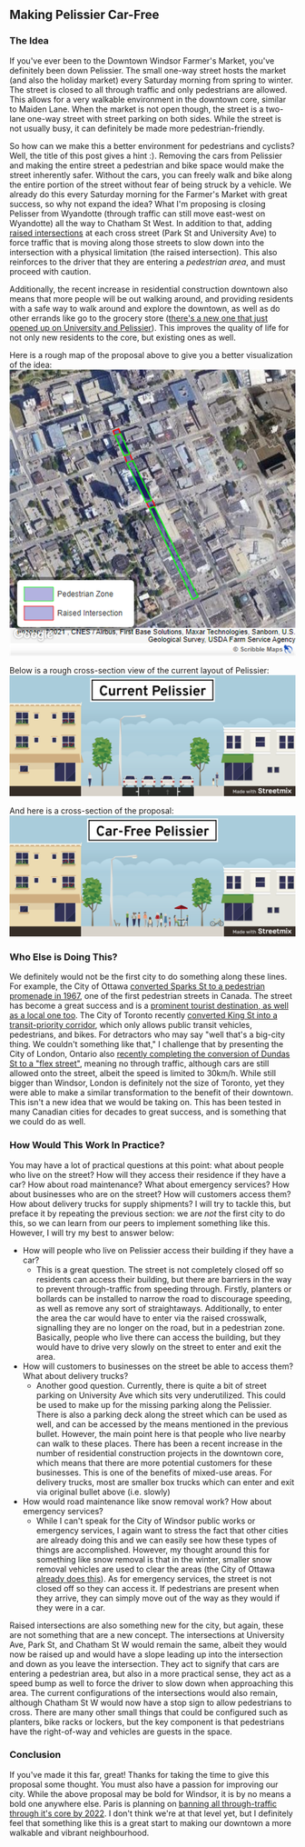 ## Making Pelissier Car-Free


### The Idea

If you've ever been to the Downtown Windsor Farmer's Market, you've definitely been down Pelissier. The small one-way street hosts the market (and also the holiday market) every Saturday morning from spring to winter. The street is closed to all through traffic and only pedestrians are allowed. This allows for a very walkable environment in the downtown core, similar to Maiden Lane. When the market is not open though, the street is a two-lane one-way street with street parking on both sides. While the street is not usually busy, it can definitely be made more pedestrian-friendly.

So how can we make this a better environment for pedestrians and cyclists? Well, the title of this post gives a hint :). Removing the cars from Pelissier and making the entire street a pedestrian and bike space would make the street inherently safer. Without the cars, you can freely walk and bike along the entire portion of the street without fear of being struck by a vehicle. We already do this every Saturday morning for the Farmer's Market with great success, so why not expand the idea? What I'm proposing is closing Pelisser from Wyandotte (through traffic can still move east-west on Wyandotte) all the way to Chatham St West. In addition to that, adding [raised intersections](https://nacto.org/publication/urban-street-design-guide/intersections/minor-intersections/raised-intersections/) at each cross street (Park St and University Ave) to force traffic that is moving along those streets to slow down into the intersection with a physical limitation (the raised intersection). This also reinforces to the driver that they are entering a *pedestrian area*, and must proceed with caution.

Additionally, the recent increase in residential construction downtown also means that more people will be out walking around, and providing residents with a safe way to walk around and explore the downtown, as well as do other errands like go to the grocery store ([there's a new one that just opened up on University and Pelissier](https://windsorite.ca/2021/07/la-verns-market-opens-in-downtown-windsor/)). This improves the quality of life for not only new residents to the core, but existing ones as well.

Here is a rough map of the proposal above to give you a better visualization of the idea:
![](/assets/images/proposal_aerial.png)

Below is a rough cross-section view of the current layout of Pelissier:
![](/assets/images/current-pelissier.png)

And here is a cross-section of the proposal:
![](/assets/images/car-free-pelissier.png)

### Who Else is Doing This?

We definitely would not be the first city to do something along these lines. For example, the City of Ottawa [converted Sparks St to a pedestrian promenade in 1967](https://en.wikipedia.org/wiki/Sparks_Street), one of the first pedestrian streets in Canada. The street has become a great success and is a [prominent tourist destination, as well as a local one too](https://www.sparkslive.com/). The City of Toronto recently [converted King St into a transit-priority corridor](https://en.wikipedia.org/wiki/King_Street_Transit_Priority_Corridor), which only allows public transit vehicles, pedestrians, and bikes. For detractors who may say "well that's a big-city thing. We couldn't something like that," I challenge that by presenting the City of London, Ontario also [recently completing the conversion of Dundas St to a "flex street"](https://london.ca/dundasplace), meaning no through traffic, although cars are still allowed onto the street, albeit the speed is limited to 30km/h. While still bigger than Windsor, London is definitely not the size of Toronto, yet they were able to make a similar transformation to the benefit of their downtown. This isn't a new idea that we would be taking on. This has been tested in many Canadian cities for decades to great success, and is something that we could do as well.

### How Would This Work In Practice?

You may have a lot of practical questions at this point: what about people who live on the street? How will they access their residence if they have a car? How about road maintenance? What about emergency services? How about businesses who are on the street? How will customers access them? How about delivery trucks for supply shipments? I will try to tackle this, but preface it by repeating the previous section: we are *not* the first city to do this, so we can learn from our peers to implement something like this. However, I will try my best to answer below:

- How will people who live on Pelissier access their building if they have a car?
  - This is a great question. The street is not completely closed off so residents can access their building, but there are barriers in the way to prevent through-traffic from speeding through. Firstly, planters or bollards can be installed to narrow the road to discourage speeding, as well as remove any sort of straightaways. Additionally, to enter the area the car would have to enter via the raised crosswalk, signalling they are no longer on the road, but in a pedestrian zone. Basically, people who live there can access the building, but they would have to drive very slowly on the street to enter and exit the area.
- How will customers to businesses on the street be able to access them? What about delivery trucks?
  - Another good question. Currently, there is quite a bit of street parking on University Ave which sits very underutilized. This could be used to make up for the missing parking along the Pelissier. There is also a parking deck along the street which can be used as well, and can be accessed by the means mentioned in the previous bullet. However, the main point here is that people who live nearby can walk to these places. There has been a recent increase in the number of residential construction projects in the downtown core, which means that there are more potential customers for these businesses. This is one of the benefits of mixed-use areas. For delivery trucks, most are smaller box trucks which can enter and exit via original bullet above (i.e. slowly)
- How would road maintenance like snow removal work? How about emergency services?
  - While I can't speak for the City of Windsor public works or emergency services, I again want to stress the fact that other cities are already doing this and we can easily see how these types of things are accomplished. However, my thought around this for something like snow removal is that in the winter, smaller snow removal vehicles are used to clear the areas (the City of Ottawa [already does this](https://i.cbc.ca/1.5426028.1579010098!/fileImage/httpImage/image.jpg_gen/derivatives/16x9_780/sparks-street-ottawa-plow-snow-slush-traffic-pedestrian-winter-weather.jpg)). As for emergency services, the street is not closed off so they can access it. If pedestrians are present when they arrive, they can simply move out of the way as they would if they were in a car.

Raised intersections are also something new for the city, but again, these are not something that are a new concept. The intersections at University Ave,  Park St, and Chatham St W would remain the same, albeit they would now be raised up and would have a slope leading up into the intersection and down as you leave the intersection. They act to signify that cars are entering a pedestrian area, but also in a more practical sense, they act as a speed bump as well to force the driver to slow down when approaching this area. The current configurations of the intersections would also remain, although Chatham St W would now have a stop sign to allow pedestrians to cross. There are many other small things that could be configured such as planters, bike racks or lockers, but the key component is that pedestrians have the right-of-way and vehicles are guests in the space.

### Conclusion

If you've made it this far, great! Thanks for taking the time to give this proposal some thought. You must also have a passion for improving our city. While the above proposal may be bold for Windsor, it is by no means a bold one anywhere else. Paris is planning on [banning all through-traffic through it's core by 2022](https://www.bbc.com/news/world-europe-57109733). I don't think we're at that level yet, but I definitely feel that something like this is a great start to making our downtown a more walkable and vibrant neighbourhood.
